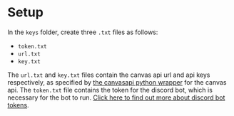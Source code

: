 # Setup
In the `keys` folder, create three `.txt` files as follows:
- `token.txt`
- `url.txt`
- `key.txt`

The `url.txt` and `key.txt` files contain the canvas api url and api keys respectively, as specified by [the canvasapi python wrapper](https://github.com/ucfopen/canvasapi#quickstart "canvasapi") for the canvas api.
The `token.txt` file contains the token for the discord bot, which is necessary for the bot to run. [Click here to find out more about discord bot tokens](https://github.com/reactiflux/discord-irc/wiki/Creating-a-discord-bot-&-getting-a-token "Creating a Discord Bot and Getting a Token").